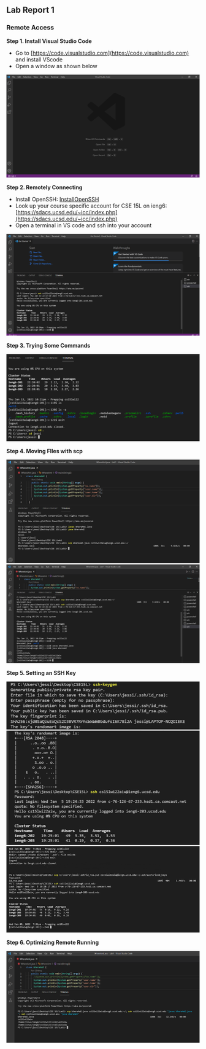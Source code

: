 ## Lab Report 1
### Remote Access

**Step 1. Install Visual Studio Code**
* Go to [https://code.visualstudio.com](https://code.visualstudio.com) and install VScode
* Open a window as shown below

![](vscode.png)

**Step 2. Remotely Connecting**
* Install OpenSSH: [InstallOpenSSH](https://docs.microsoft.com/en-us/windows-server/administration/openssh/openssh_install_firstuse)
* Look up your course specific account for CSE 15L on ieng6: [https://sdacs.ucsd.edu/~icc/index.php](https://sdacs.ucsd.edu/~icc/index.php)
* Open a terminal in VS code and ssh into your account

![](ssh.png)

**Step 3. Trying Some Commands**

![](commands.png)

**Step 4. Moving FIles with scp**

![](scpMoveFile.png)
![](scp2.png)

**Step 5. Setting an SSH Key**

![](keygen1.png)
![](keygen2.png)
![](keygen3.png)

**Step 6. Optimizing Remote Running**

![](optimize.png)
